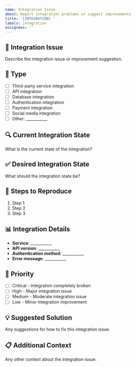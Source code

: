 ```yaml
---
name: Integration Issue
about: Report integration problems or suggest improvements
title: '[INTEGRATION] '
labels: integration
assignees: ''
---
```


## 🔗 Integration Issue
Describe the integration issue or improvement suggestion.

## 🎯 Type
- [ ] Third-party service integration
- [ ] API integration
- [ ] Database integration
- [ ] Authentication integration
- [ ] Payment integration
- [ ] Social media integration
- [ ] Other: ___________

## 🔍 Current Integration State
What is the current state of the integration?

## ✅ Desired Integration State
What should the integration state be?

## 🔄 Steps to Reproduce
1. Step 1
2. Step 2
3. Step 3

## 📊 Integration Details
- **Service**: ___________
- **API version**: ___________
- **Authentication method**: ___________
- **Error message**: ___________

## 🎯 Priority
- [ ] Critical - Integration completely broken
- [ ] High - Major integration issue
- [ ] Medium - Moderate integration issue
- [ ] Low - Minor integration improvement

## 💡 Suggested Solution
Any suggestions for how to fix this integration issue.

## 📋 Additional Context
Any other context about the integration issue.
